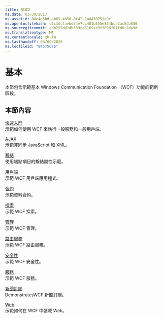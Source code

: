 ```yaml
---
title: 基本2
ms.date: 03/30/2017
ms.assetid: 04e4d3bd-ab89-4b50-8f42-2a4430751a9c
ms.openlocfilehash: c6c1dcfaebd74e7cc401b555e834bca2ac8da856
ms.sourcegitcommit: cdb295dd1db589ce5169ac9ff096f01fd0c2da9d
ms.translationtype: MT
ms.contentlocale: zh-TW
ms.lasthandoff: 06/09/2020
ms.locfileid: "84575676"
---
```

# <a name="basic"></a>基本
本節包含示範基本 Windows Communication Foundation （WCF）功能的範例區段。  
  
## <a name="in-this-section"></a>本節內容  
 [快速入門](getting-started-sample.md)  
 示範如何使用 WCF 來執行一般服務和一般用戶端。  
  
 [AJAX](ajax.md)  
 示範非同步 JavaScript 和 XML。  
  
 [繫結](binding.md)  
 使用端點項目的繫結屬性示範。  
  
 [用戶端](client.md)  
 示範 WCF 用戶端應用程式。  
  
 [合約](contract.md)  
 示範資料合約。  
  
 [探索](discovery-samples.md)  
 示範 WCF 探索。  
  
 [管理](management.md)  
 示範 WCF 管理。  
  
 [路由服務](routing-services.md)  
 示範 WCF 路由服務。  
  
 [安全性](security-in-wcf.md)  
 示範 WCF 安全性。  
  
 [服務](services.md)  
 示範 WCF 服務。  
  
 [新聞訂閱](syndication.md)  
 DemonstratesWCF 新聞訂閱。  
  
 [Web](web.md)  
 示範如何在 WCF 中裝載 Web。
